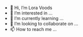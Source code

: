 - 👋 Hi, I’m Lora Voods
- 👀 I’m interested in ...
- 🌱 I’m currently learning ...
- 💞️ I’m looking to collaborate on ...
- 📫 How to reach me ...

<!---
loravoods/loravoods is a ✨ special ✨ repository because its `README.md` (this file) appears on your GitHub profile.
You can click the Preview link to take a look at your changes.
--->
